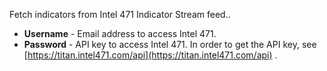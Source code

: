Fetch indicators from Intel 471 Indicator Stream feed..

* **Username** - Email address to access Intel 471.
* **Password** - API key to access Intel 471. In order to get the API key, see [https://titan.intel471.com/api](https://titan.intel471.com/api) .
